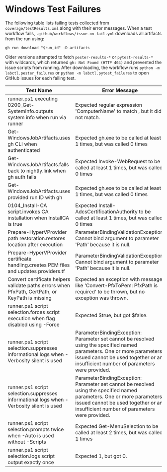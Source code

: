 # Windows Test Failures

The following table lists failing tests collected from `coverage/testResults.xml` along with their error messages. When a test workflow fails, `.github/workflows/issue-on-fail.yml` downloads all artifacts from the run using:

```
gh run download "$run_id" -D artifacts
```

Older versions attempted to fetch `pester-results-*` or `pytest-results-*` with wildcards, which returned `gh: Not Found (HTTP 404)` and prevented the issue scripts from running. After downloading, the workflow runs `python -m labctl.pester_failures` or `python -m labctl.pytest_failures` to open GitHub issues for each failing test.

| Test Name | Error Message |
|-----------|--------------|
| runner.ps1 executing 0200_Get-SystemInfo.outputs system info when run via runner | Expected regular expression 'ComputerName' to match <empty>, but it did not match. |
| Get-WindowsJobArtifacts.uses gh CLI when authenticated | Expected gh.exe to be called at least 1 times, but was called 0 times |
| Get-WindowsJobArtifacts.falls back to nightly.link when gh auth fails | Expected Invoke-WebRequest to be called at least 1 times, but was called 0 times |
| Get-WindowsJobArtifacts.uses provided run ID with gh | Expected gh.exe to be called at least 1 times, but was called 0 times |
| 0104_Install-CA script.invokes CA installation when InstallCA is true | Expected Install-AdcsCertificationAuthority to be called at least 1 times, but was called 0 times |
| Prepare-HyperVProvider path restoration.restores location after execution | ParameterBindingValidationException: Cannot bind argument to parameter 'Path' because it is null. |
| Prepare-HyperVProvider certificate handling.creates PEM files and updates providers.tf | ParameterBindingValidationException: Cannot bind argument to parameter 'Path' because it is null. |
| Convert certificate helpers validate paths.errors when PfxPath, CertPath, or KeyPath is missing | Expected an exception with message like 'Convert-PfxToPem: PfxPath is required' to be thrown, but no exception was thrown. |
| runner.ps1 script selection.forces script execution when flag disabled using -Force | Expected $true, but got $false. |
| runner.ps1 script selection.suppresses informational logs when -Verbosity silent is used | ParameterBindingException: Parameter set cannot be resolved using the specified named parameters. One or more parameters issued cannot be used together or an insufficient number of parameters were provided. |
| runner.ps1 script selection.suppresses informational logs when -Verbosity silent is used | ParameterBindingException: Parameter set cannot be resolved using the specified named parameters. One or more parameters issued cannot be used together or an insufficient number of parameters were provided. |
| runner.ps1 script selection.prompts twice when -Auto is used without -Scripts | Expected Get-MenuSelection to be called at least 2 times, but was called 1 times |
| runner.ps1 script selection.logs script output exactly once | Expected 1, but got 0. |
